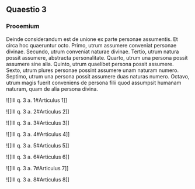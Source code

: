 ## Quaestio 3

### Prooemium

Deinde considerandum est de unione ex parte personae assumentis. Et circa hoc quaeruntur octo. Primo, utrum assumere conveniat personae divinae. Secundo, utrum conveniat naturae divinae. Tertio, utrum natura possit assumere, abstracta personalitate. Quarto, utrum una persona possit assumere sine alia. Quinto, utrum quaelibet persona possit assumere. Sexto, utrum plures personae possint assumere unam naturam numero. Septimo, utrum una persona possit assumere duas naturas numero. Octavo, utrum magis fuerit conveniens de persona filii quod assumpsit humanam naturam, quam de alia persona divina.

![[III q. 3 a. 1#Articulus 1]]

![[III q. 3 a. 2#Articulus 2]]

![[III q. 3 a. 3#Articulus 3]]

![[III q. 3 a. 4#Articulus 4]]

![[III q. 3 a. 5#Articulus 5]]

![[III q. 3 a. 6#Articulus 6]]

![[III q. 3 a. 7#Articulus 7]]

![[III q. 3 a. 8#Articulus 8]]

